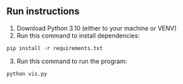 ## Run instructions

1. Download Python 3.10 (either to your machine or VENV)
2. Run this command to install dependencies:
```
pip install -r requirements.txt
```
3. Run this command to run the program:
```
python vis.py
```